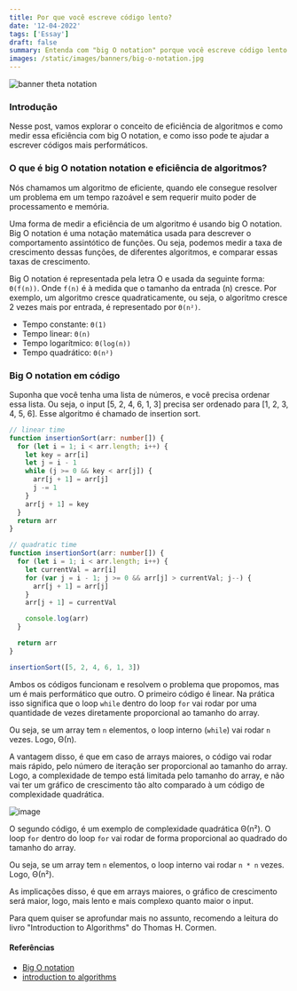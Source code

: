 ```yaml
---
title: Por que você escreve código lento?
date: '12-04-2022'
tags: ['Essay']
draft: false
summary: Entenda com "big O notation" porque você escreve código lento
images: /static/images/banners/big-o-notation.jpg
---
```


![banner theta notation](/static/images/banners/big-o-notation.jpg)

### Introdução

Nesse post, vamos explorar o conceito de eficiência de algoritmos e como medir essa eficiência com big O notation, e como isso pode te ajudar a escrever códigos mais performáticos.

### O que é big O notation notation e eficiência de algoritmos?

Nós chamamos um algoritmo de eficiente, quando ele consegue resolver um problema em um tempo razoável e sem requerir muito poder de processamento e memória.

Uma forma de medir a eficiência de um algoritmo é usando big O notation. Big O notation é uma notação matemática usada para descrever o comportamento assintótico de funções. Ou seja, podemos medir a taxa de crescimento dessas funções, de diferentes algoritmos, e comparar essas taxas de crescimento.

Big O notation é representada pela letra O e usada da seguinte forma: `Θ(f(n))`. Onde `f(n)` é à medida que o tamanho da entrada (n) cresce. Por exemplo, um algoritmo cresce quadraticamente, ou seja, o algoritmo cresce 2 vezes mais por entrada, é representado por `Θ(n²)`.

- Tempo constante: `Θ(1)`
- Tempo linear: `Θ(n)`
- Tempo logarítmico: `Θ(log(n))`
- Tempo quadrático: `Θ(n²)`

### Big O notation em código

Suponha que você tenha uma lista de números, e você precisa ordenar essa lista. Ou seja, o input [5, 2, 4, 6, 1, 3] precisa ser ordenado para [1, 2, 3, 4, 5, 6]. Esse algoritmo é chamado de insertion sort.

```typescript
// linear time
function insertionSort(arr: number[]) {
  for (let i = 1; i < arr.length; i++) {
    let key = arr[i]
    let j = i - 1
    while (j >= 0 && key < arr[j]) {
      arr[j + 1] = arr[j]
      j -= 1
    }
    arr[j + 1] = key
  }
  return arr
}
```

```typescript
// quadratic time
function insertionSort(arr: number[]) {
  for (let i = 1; i < arr.length; i++) {
    let currentVal = arr[i]
    for (var j = i - 1; j >= 0 && arr[j] > currentVal; j--) {
      arr[j + 1] = arr[j]
    }
    arr[j + 1] = currentVal

    console.log(arr)
  }

  return arr
}

insertionSort([5, 2, 4, 6, 1, 3])
```

Ambos os códigos funcionam e resolvem o problema que propomos, mas um é mais performático que outro.
O primeiro código é linear. Na prática isso significa que o loop `while` dentro do loop `for` vai rodar por uma quantidade de vezes diretamente proporcional ao tamanho do array.

Ou seja, se um array tem `n` elementos, o loop interno (`while`) vai rodar `n` vezes. Logo, Θ(n).

A vantagem disso, é que em caso de arrays maiores, o código vai rodar mais rápido, pelo número de iteração ser proporcional ao tamanho do array. Logo, a complexidade de tempo está limitada pelo tamanho do array, e não vai ter um gráfico de crescimento tão alto comparado à um código de complexidade quadrática.

![image](/static/images/posts/big-o-notation.jpeg)

O segundo código, é um exemplo de complexidade quadrática Θ(n²). O loop `for` dentro do loop `for` vai rodar de forma proporcional ao quadrado do tamanho do array.

Ou seja, se um array tem `n` elementos, o loop interno vai rodar `n * n` vezes. Logo, Θ(n²).

As implicações disso, é que em arrays maiores, o gráfico de crescimento será maior, logo, mais lento e mais complexo quanto maior o input.

Para quem quiser se aprofundar mais no assunto, recomendo a leitura do livro "Introduction to Algorithms" do Thomas H. Cormen.

#### Referências
- [Big O notation ](https://en.wikipedia.org/wiki/Big_O_notation)
- [introduction to algorithms](https://www.amazon.com.br/Introduction-Algorithms-Thomas-H-Cormen/dp/0262033844)